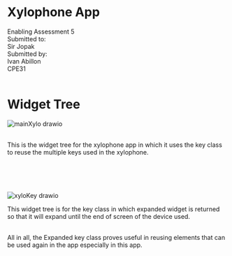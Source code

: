 # Xylophone App

Enabling Assessment 5<br>
Submitted to:<br> Sir Jopak<br>
Submitted by:<br> Ivan Abillon<br>CPE31
<br><br>

# Widget Tree

![mainXylo drawio](https://github.com/iiivannn/Abillon_Xylophone/assets/144540815/667d7347-8005-496c-afd4-f458b61fbe82)

<br>
This is the widget tree for the xylophone app in which it uses the key class to reuse the multiple keys used in the xylophone.
<br><br><br><br><br>

![xyloKey drawio](https://github.com/iiivannn/Abillon_Xylophone/assets/144540815/ee5e04ce-6731-468e-95b6-ff2b3a6c1b55)

This widget tree is for the key class in which expanded widget is returned so that it will expand until the end of screen of the device used.
<br><br>

All in all, the Expanded key class proves useful in reusing elements that can be used again in the app especially in this app.
